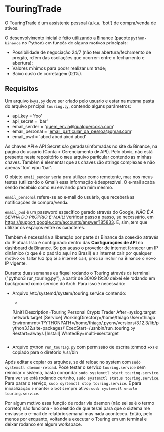 # TouringTrade
O TouringTrade é um assistente pessoal (a.k.a. 'bot') de compra/venda de ativos.

O desenvolvimento inicial é feito utilizando a Binance (pacote `python-binance` no Python) em função de alguns motivos principais:
- Possibilidade de negociação 24/7 (não tem abertura/fechamento de pregão, refém das oscilações que ocorrem entre o fechamento e abertura);
- Valores mínimos para poder realizar um trade;
- Baixo custo de corretagem (0,1%).

## Requisitos
Um arquivo `keys.py` deve ser criado pelo usuário e estar na mesma pasta do arquivo principal `touring.py`, contendo alguns parâmetros:
- api_key = 'foo'
- api_secret = 'bar'
- email_sender = 'quem_envia@qualquercoisa.com'
- email_personal = 'email_particular_da_pessoa@gmail.com'
- email_pwd = 'abcd abcd abcd abcd'

As chaves API e API Secret são geradas/informadas no site da Binance, na página do usuário (Conta > Gerenciamento de API). Pelo óbvio, não está presente neste repositório o meu arquivo particular contendo as minhas chaves. Também é elementar que as chaves são strings complexas e não apenas 'foo' e/ou 'bar'.

O objeto `email_sender` seria para utilizar como remetente, mas nos meus testes (utilizando o Gmail) essa informação é desprezível. O e-mail acaba sendo recebido como eu enviando para mim mesmo.

`email_personal` refere-se ao e-mail do usuário, que receberá as notificações de compra/venda.

`email_pwd` é um password específico gerado através do Google, *NÃO É A SENHA DO PRÓPRIO E-MAIL*! Verificar passo a passo, se necessário, em https://support.google.com/accounts/answer/185833. E, sim, tem que utilizar os espaços entre os caracteres.

Também é necessária a liberação por parte da Binance da conexão através do IP atual. Isso é configurado dentro das **Configurações de API** no dashboard da Binance. Se por acaso o provedor de internet fornecer um IP dinâmico (o que é o padrão aqui no Brasil) e a internet cair por qualquer motivo ou faltar luz (pq aí a internet cai), precisa incluir na Binance o novo IP vigente.

Durante duas semanas eu fiquei rodando o Touring através de terminal ("python3 run_touring.py"), a partir de 30/09 19:30 deixei ele rodando em background como service do Arch. Para isso é necessário:
- Arquivo /etc/systemd/system/touring.service contendo:
  - ```
  [Unit]
  Description=Touring Personal Crypto Trader
  After=syslog.target network.target
  [Service]
  WorkingDirectory=/home/thiago
  User=thiago
  Environment='PYTHONPATH=/home/thiago/.pyenv/versions/3.12.3/lib/python3.12/site-packages/'
  ExecStart=/usr/bin/run_touring.py
  Restart=always
  [Install]
  WantedBy=multi-user.target
  ```
- Arquivo python `run_touring.py` com permissão de escrita (chmod +x) e copiado para o diretório /usr/bin

Após editar e copiar os arquivos, se dá reload no system com `sudo systemctl daemon-reload`. Pode testar o serviço `touring.service` sem reiniciar o sistema, basta comandar `sudo systemctl start touring.service`. Para ver se está rodando certinho, `sudo systemctl status touring.service`. Para parar o serviço, `sudo systemctl stop touring.service`. E para inicialização e manter o bot sempre ativo: `sudo systemctl enable touring.service`.

Por algum motivo essa função de rodar via daemon (não sei se é o termo correto) não funciona - no sentido de que testei para que o sistema me enviasse o e-mail de relatório semanal mas nada aconteceu. Então, pelo menos por enquanto, voltando a executar o Touring em um terminal e deixar rodando em algum workspace.
